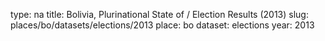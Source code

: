 type: na
title: Bolivia, Plurinational State of / Election Results (2013)
slug: places/bo/datasets/elections/2013
place: bo
dataset: elections
year: 2013
